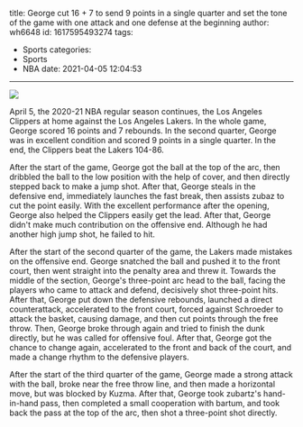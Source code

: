 title: George cut 16 + 7 to send 9 points in a single quarter and set the tone of the game with one attack and one defense at the beginning
author: wh6648
id: 1617595493274
tags: 
- Sports
categories: 
- Sports
- NBA
date: 2021-04-05 12:04:53
---
![](https://p7.itc.cn/images01/20210405/93ba08d1cb4948de8a540ebf9da4c678.jpeg)


April 5, the 2020-21 NBA regular season continues, the Los Angeles Clippers at home against the Los Angeles Lakers. In the whole game, George scored 16 points and 7 rebounds. In the second quarter, George was in excellent condition and scored 9 points in a single quarter. In the end, the Clippers beat the Lakers 104-86.

After the start of the game, George got the ball at the top of the arc, then dribbled the ball to the low position with the help of cover, and then directly stepped back to make a jump shot. After that, George steals in the defensive end, immediately launches the fast break, then assists zubaz to cut the point easily. With the excellent performance after the opening, George also helped the Clippers easily get the lead. After that, George didn't make much contribution on the offensive end. Although he had another high jump shot, he failed to hit.

After the start of the second quarter of the game, the Lakers made mistakes on the offensive end. George snatched the ball and pushed it to the front court, then went straight into the penalty area and threw it. Towards the middle of the section, George's three-point arc head to the ball, facing the players who came to attack and defend, decisively shot three-point hits. After that, George put down the defensive rebounds, launched a direct counterattack, accelerated to the front court, forced against Schroeder to attack the basket, causing damage, and then cut points through the free throw. Then, George broke through again and tried to finish the dunk directly, but he was called for offensive foul. After that, George got the chance to change again, accelerated to the front and back of the court, and made a change rhythm to the defensive players.

After the start of the third quarter of the game, George made a strong attack with the ball, broke near the free throw line, and then made a horizontal move, but was blocked by Kuzma. After that, George took zubartz's hand-in-hand pass, then completed a small cooperation with bartum, and took back the pass at the top of the arc, then shot a three-point shot directly.

